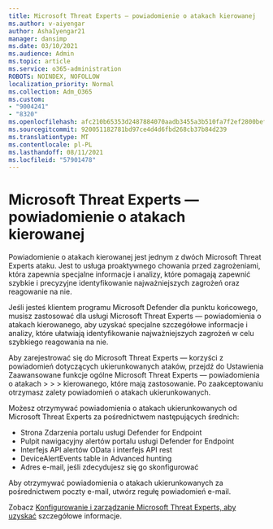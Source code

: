 ```yaml
---
title: Microsoft Threat Experts — powiadomienie o atakach kierowanej
ms.author: v-aiyengar
author: AshaIyengar21
manager: dansimp
ms.date: 03/10/2021
ms.audience: Admin
ms.topic: article
ms.service: o365-administration
ROBOTS: NOINDEX, NOFOLLOW
localization_priority: Normal
ms.collection: Adm_O365
ms.custom:
- "9004241"
- "8320"
ms.openlocfilehash: afc210b65353d2487884070aadb3455a3b510fa7f2ef2800bef31cb77a5f1751
ms.sourcegitcommit: 920051182781bd97ce4d4d6fbd268cb37b84d239
ms.translationtype: MT
ms.contentlocale: pl-PL
ms.lasthandoff: 08/11/2021
ms.locfileid: "57901478"
---
```

# <a name="microsoft-threat-experts---targeted-attack-notification"></a>Microsoft Threat Experts — powiadomienie o atakach kierowanej

Powiadomienie o atakach kierowanej jest jednym z dwóch Microsoft Threat Experts ataku. Jest to usługa proaktywnego chowania przed zagrożeniami, która zapewnia specjalne informacje i analizy, które pomagają zapewnić szybkie i precyzyjne identyfikowanie najważniejszych zagrożeń oraz reagowanie na nie.

Jeśli jesteś klientem programu Microsoft Defender dla punktu końcowego, musisz zastosować dla usługi Microsoft Threat Experts — powiadomienia o atakach kierowanego, aby uzyskać specjalne szczegółowe informacje i analizy, które ułatwiają identyfikowanie najważniejszych zagrożeń w celu szybkiego reagowania na nie.

Aby zarejestrować się do Microsoft Threat Experts — korzyści z powiadomień dotyczących ukierunkowanych ataków, przejdź do Ustawienia Zaawansowane funkcje ogólne Microsoft Threat Experts — powiadomienia o atakach  >    >    >   kierowanego, które mają zastosowanie. Po zaakceptowaniu otrzymasz zalety powiadomień o atakach ukierunkowanych.

Możesz otrzymywać powiadomienia o atakach ukierunkowanych od Microsoft Threat Experts za pośrednictwem następujących średnich:

- Strona Zdarzenia portalu usługi Defender for Endpoint
- Pulpit nawigacyjny alertów portalu usługi Defender for Endpoint
- Interfejs API alertów OData i interfejs API rest
- DeviceAlertEvents table in Advanced hunting
- Adres e-mail, jeśli zdecydujesz się go skonfigurować

Aby otrzymywać powiadomienia o atakach ukierunkowanych za pośrednictwem poczty e-mail, utwórz regułę powiadomień e-mail. 

Zobacz [Konfigurowanie i zarządzanie Microsoft Threat Experts, aby uzyskać](https://docs.microsoft.com/windows/security/threat-protection/microsoft-defender-atp/configure-microsoft-threat-experts) szczegółowe informacje.

